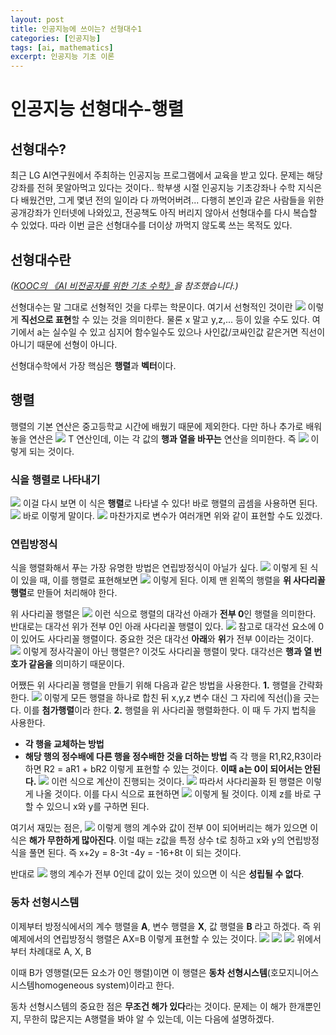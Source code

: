 ```yaml
---
layout: post
title: 인공지능에 쓰이는? 선형대수1
categories: [인공지능]
tags: [ai, mathematics]
excerpt: 인공지능 기초 이론
---
```


# 인공지능 선형대수-행렬

## 선형대수?

최근 LG AI연구원에서 주최하는 인공지능 프로그램에서 교육을 받고 있다.
문제는 해당 강좌를 전혀 못알아먹고 있다는 것이다..
학부생 시절 인공지능 기초강좌나 수학 지식은 다 배웠건만, 그게 몇년 전의 일이라 다 까먹어버려... 다행히 본인과 같은 사람들을 위한 공개강좌가 인터넷에 나와있고, 전공책도 아직 버리지 않아서 선형대수를 다시 복습할 수 있었다.
따라 이번 글은 선형대수를 더이상 까먹지 않도록 쓰는 목적도 있다.

## 선형대수란

*([KOOC의 《AI 비전공자를 위한 기초 수학》](https://kooc.kaist.ac.kr/mathforai/joinLectures/74606)을 참조했습니다.)*

선형대수는 말 그대로 선형적인 것을 다루는 학문이다.
여기서 선형적인 것이란 
![](https://velog.velcdn.com/images/kaebalkreator/post/1d7c9b1e-d4c9-4183-8714-2873ff505d2a/image.png)
이렇게 **직선으로 표현**할 수 있는 것을 의미한다. 물론 x 말고 y,z,... 등이 있을 수도 있다. 여기에서 a는 실수일 수 있고 심지어 함수일수도 있으나
사인값/코싸인값 같은거면 직선이 아니기 때문에 선형이 아니다.

선형대수학에서 가장 핵심은 **행렬**과 **벡터**이다.

## 행렬
행렬의 기본 연산은 중고등학교 시간에 배웠기 때문에 제외한다.
다만 하나 추가로 배워놓을 연산은
![](https://velog.velcdn.com/images/kaebalkreator/post/ca52cae4-2bd8-4295-822c-4a20b13a7762/image.png)
T 연산인데, 이는 각 값의 **행과 열을 바꾸는** 연산을 의미한다. 즉
![](https://velog.velcdn.com/images/kaebalkreator/post/6afde7fc-f168-4c2b-8aa3-74b10b65da8b/image.png)
이렇게 되는 것이다.

### 식을 행렬로 나타내기
![](https://velog.velcdn.com/images/kaebalkreator/post/1d7c9b1e-d4c9-4183-8714-2873ff505d2a/image.png)
이걸 다시 보면 이 식은 **행렬**로 나타낼 수 있다! 바로 행렬의 곱셈을 사용하면 된다.
![](https://velog.velcdn.com/images/kaebalkreator/post/5f2b0df3-ee9d-43cb-a8c4-ecf0668f2379/image.png)
바로 이렇게 말이다.
![](https://velog.velcdn.com/images/kaebalkreator/post/76c0b5df-d1e0-4846-8d48-8e35cc595df3/image.png)
마찬가지로 변수가 여러개면 위와 같이 표현할 수도 있겠다.

### 연립방정식
식을 행렬화해서 푸는 가장 유명한 방법은 연립방정식이 아닐가 싶다.
![](https://velog.velcdn.com/images/kaebalkreator/post/88d8b40d-5b7e-43bb-8f96-3f428259b553/image.png)
이렇게 된 식이 있을 때, 이를 행렬로 표현해보면
![](https://velog.velcdn.com/images/kaebalkreator/post/03c15394-3704-461b-9ef6-c5df2b33710e/image.png)
이렇게 된다. 이제 맨 왼쪽의 행렬을 **위 사다리꼴 행렬**로 만들어 처리해야 한다.

위 사다리꼴 행렬은 
![](https://velog.velcdn.com/images/kaebalkreator/post/ce13c7f1-ca20-419a-a6d6-01a38cfc8e8a/image.png)
이런 식으로 행렬의 대각선 아래가 **전부 0**인 행렬을 의미한다. 반대로는 대각선 위가 전부 0인 아래 사다리꼴 행렬이 있다.
![](https://velog.velcdn.com/images/kaebalkreator/post/91465034-b39d-4cb1-9c70-c3331cc27d92/image.png)
참고로 대각선 요소에 0이 있어도 사다리꼴 행렬이다. 중요한 것은 대각선 **아래**와 **위**가 전부 0이라는 것이다.
![](https://velog.velcdn.com/images/kaebalkreator/post/352683df-a286-422a-b491-610d50e5ddf2/image.png)
이렇게 정사각꼴이 아닌 행렬은? 이것도 사다리꼴 행렬이 맞다. 대각선은 **행과 열 번호가 같음을** 의미하기 때문이다.

어쨌든 위 사다리꼴 행렬을 만들기 위해 다음과 같은 방법을 사용한다.
**1.** 행렬을 간략화한다.
![](https://velog.velcdn.com/images/kaebalkreator/post/a5d47aea-27f5-4396-b492-47e998455027/image.png)
이렇게 모든 행렬을 하나로 합친 뒤 x,y,z 변수 대신 그 자리에 직선(|)을 긋는다. 이를 **첨가행렬**이라 한다.
**2.** 행렬을 위 사다리꼴 행렬화한다.
이 때 두 가지 법칙을 사용한다.
* **각 행을 교체하는 방법**
* **해당 행의 정수배에 다른 행을 정수배한 것을 더하는 방법**
즉 각 행을 R1,R2,R3이라 하면
R2 = aR1 + bR2 이렇게 표현할 수 있는 것이다. **이때 a는 0이 되어서는 안된다.**
![](https://velog.velcdn.com/images/kaebalkreator/post/68371859-e348-4278-bb63-363c0053f1e0/image.png)
이런 식으로 계산이 진행되는 것이다.
![](https://velog.velcdn.com/images/kaebalkreator/post/1b98b522-4589-4115-9cc0-2abd7be5be0d/image.png)
따라서 사다리꼴화 된 행렬은 이렇게 나올 것이다.
이를 다시 식으로 표현하면
![](https://velog.velcdn.com/images/kaebalkreator/post/901bf6e5-d261-48c1-a0a0-e082ee9b7288/image.png)
이렇게 될 것이다. 이제 z를 바로 구할 수 있으니 x와 y를 구하면 된다.

여기서 재밌는 점은,
![](https://velog.velcdn.com/images/kaebalkreator/post/23043592-0d73-4bbf-a17b-5ddd28a0de6a/image.png)
이렇게 행의 계수와 값이 전부 0이 되어버리는 해가 있으면 이 식은 **해가 무한하게 많아진다**.
이럴 때는 z값을 특정 상수 t로 칭하고 x와 y의 연립방정식을 풀면 된다. 즉
x+2y = 8-3t
-4y = -16+8t 이 되는 것이다.

반대로
![](https://velog.velcdn.com/images/kaebalkreator/post/17afa272-b61e-466c-a4e2-b411d29ff855/image.png)
행의 계수가 전부 0인데 값이 있는 것이 있으면 이 식은 **성립될 수 없다**.

### 동차 선형시스템

이제부터 방정식에서의 계수 행렬을 **A**, 변수 행렬을 **X**, 값 행렬을 **B** 라고 하겠다.
즉 위 예제에서의 연립방정식 행렬은 AX=B 이렇게 표현할 수 있는 것이다.
![](https://velog.velcdn.com/images/kaebalkreator/post/a7134b4c-596b-487d-a122-07f08b34d0ba/image.png)
![](https://velog.velcdn.com/images/kaebalkreator/post/dc06d2e1-fda3-4d3a-89b6-7b5bda1e4c31/image.png)
![](https://velog.velcdn.com/images/kaebalkreator/post/cd4e24df-1a0e-4409-98ee-841fc2125c35/image.png)
위에서부터 차례대로 A, X, B

이때 B가 영행렬(모든 요소가 0인 행렬)이면 이 행렬은 **동차 선형시스템**(호모지니어스 시스템homogeneous system)이라고 한다.

동차 선형시스템의 중요한 점은 **무조건 해가 있다**라는 것이다. 문제는 이 해가 한개뿐인지, 무한히 많은지는 A행렬을 봐야 알 수 있는데, 이는 다음에 설명하겠다.